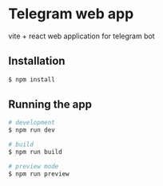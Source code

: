 # Telegram web app

vite + react web application for telegram bot

## Installation

```bash
$ npm install
```

## Running the app

```bash
# development
$ npm run dev

# build
$ npm run build

# preview mode
$ npm run preview
```
